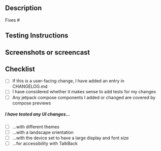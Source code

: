 ## Description
<!-- Please include a summary of what this PR is changing and why these changes are needed. -->

Fixes # <!-- issue number, if applicable -->

## Testing Instructions
<!-- Please include step by step instructions on how to test this PR. -->
<!-- 1. Tap on the Filters tab -->
<!-- 2. Tap on a filter -->
<!-- 3. etc. -->

## Screenshots or screencast 
<!-- if applicable -->

## Checklist
- [ ] If this is a user-facing change, I have added an entry in CHANGELOG.md
- [ ] I have considered whether it makes sense to add tests for my changes
- [ ] Any jetpack compose components I added or changed are covered by compose previews
 
##### I have tested any UI changes...
<!-- If this PR does not contain any UI changes, ignore these -->
- [ ] ...with different themes
- [ ] ...with a landscape orientation
- [ ] ...with the device set to have a large display and font size
- [ ] ...for accessibility with TalkBack
